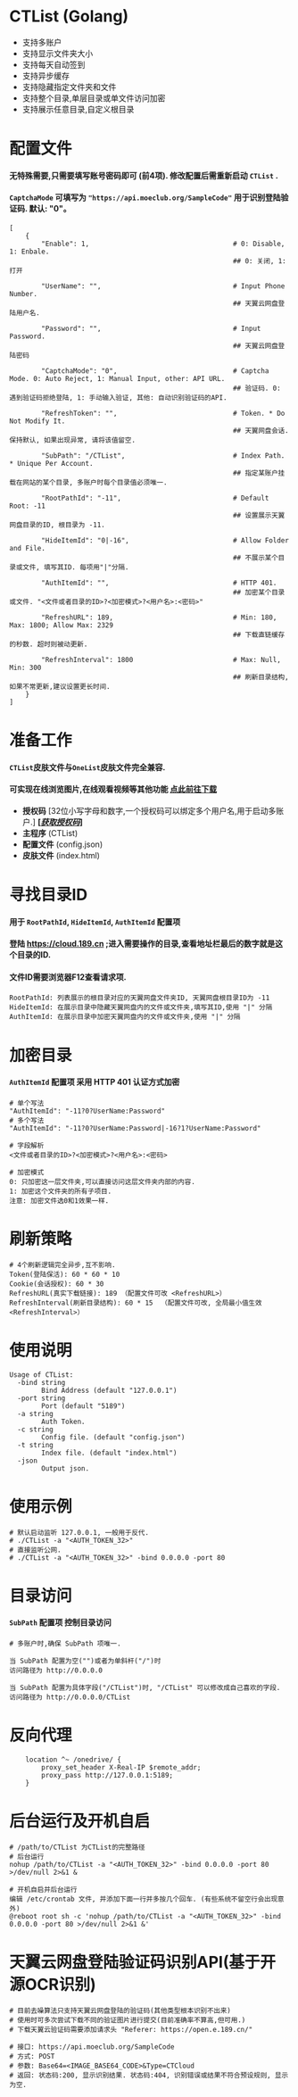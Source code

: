 # CTList (Golang)
- 支持多账户
- 支持显示文件夹大小
- 支持每天自动签到
- 支持异步缓存
- 支持隐藏指定文件夹和文件
- 支持整个目录,单层目录或单文件访问加密
- 支持展示任意目录,自定义根目录

# 配置文件
#### 无特殊需要,只需要填写账号密码即可 (前4项). 修改配置后需重新启动 `CTList` .
#### `CaptchaMode` 可填写为 `"https://api.moeclub.org/SampleCode"` 用于识别登陆验证码. 默认: "0"。
```
[
    {
        "Enable": 1,                                    # 0: Disable, 1: Enbale.
                                                        ## 0: 关闭, 1: 打开
                                                        
        "UserName": "",                                 # Input Phone Number.
                                                        ## 天翼云网盘登陆用户名.
                                                        
        "Password": "",                                 # Input Password.
                                                        ## 天翼云网盘登陆密码
                                                        
        "CaptchaMode": "0",                             # Captcha Mode. 0: Auto Reject, 1: Manual Input, other: API URL. 
                                                        ## 验证码. 0: 遇到验证码拒绝登陆, 1: 手动输入验证, 其他: 自动识别验证码的API.
                                                        
        "RefreshToken": "",                             # Token. * Do Not Modify It.
                                                        ## 天翼网盘会话. 保持默认, 如果出现异常, 请将该值留空.
                                                        
        "SubPath": "/CTList",                           # Index Path. * Unique Per Account.
                                                        ## 指定某账户挂载在网站的某个目录, 多账户时每个目录值必须唯一.
                                                        
        "RootPathId": "-11",                            # Default Root: -11
                                                        ## 设置展示天翼网盘目录的ID, 根目录为 -11.
                                                        
        "HideItemId": "0|-16",                          # Allow Folder and File.
                                                        ## 不展示某个目录或文件, 填写其ID. 每项用"|"分隔.
                                                        
        "AuthItemId": "",                               # HTTP 401.
                                                        ## 加密某个目录或文件. "<文件或者目录的ID>?<加密模式>?<用户名>:<密码>"
                                                        
        "RefreshURL": 189,                              # Min: 180, Max: 1800; Allow Max: 2329
                                                        ## 下载直链缓存的秒数. 超时则被动更新.
                                                        
        "RefreshInterval": 1800                         # Max: Null, Min: 300
                                                        ## 刷新目录结构,如果不常更新,建议设置更长时间.
    }
]
```

# 准备工作
#### `CTList`皮肤文件与`OneList`皮肤文件完全兼容.
#### 可实现在线浏览图片,在线观看视频等其他功能 [点此前往下载](https://github.com/MoeClub/OneList/tree/master/Rewrite/@Theme/HaorWu)
- **授权码** [32位小写字母和数字,一个授权码可以绑定多个用户名,用于启动多账户.] **[*[获取授权码](https://api.moeclub.org/CTListRegister/)*]**
- **主程序** (CTList)
- **配置文件** (config.json)
- **皮肤文件** (index.html)

# 寻找目录ID
#### 用于 `RootPathId`, `HideItemId`, `AuthItemId` 配置项
#### 登陆 https://cloud.189.cn ;进入需要操作的目录,查看地址栏最后的数字就是这个目录的ID.
#### 文件ID需要浏览器F12查看请求项.
```
RootPathId: 列表展示的根目录对应的天翼网盘文件夹ID, 天翼网盘根目录ID为 -11 
HideItemId: 在展示目录中隐藏天翼网盘内的文件或文件夹,填写其ID,使用 "|" 分隔
AuthItemId: 在展示目录中加密天翼网盘内的文件或文件夹,使用 "|" 分隔
```

# 加密目录
#### `AuthItemId` 配置项 采用 HTTP 401 认证方式加密
```
# 单个写法
"AuthItemId": "-11?0?UserName:Password"
# 多个写法
"AuthItemId": "-11?0?UserName:Password|-16?1?UserName:Password"

# 字段解析
<文件或者目录的ID>?<加密模式>?<用户名>:<密码>

# 加密模式
0: 只加密这一层文件夹,可以直接访问这层文件夹内部的内容.
1: 加密这个文件夹的所有子项目.
注意: 加密文件选0和1效果一样.
```

# 刷新策略
```
# 4个刷新逻辑完全异步,互不影响.
Token(登陆保活): 60 * 60 * 10
Cookie(会话授权): 60 * 30
RefreshURL(真实下载链接): 189 （配置文件可改 <RefreshURL>）
RefreshInterval(刷新目录结构): 60 * 15  （配置文件可改, 全局最小值生效 <RefreshInterval>）
```

# 使用说明
```
Usage of CTList:
  -bind string
        Bind Address (default "127.0.0.1")
  -port string
        Port (default "5189")
  -a string
        Auth Token.
  -c string
        Config file. (default "config.json")
  -t string
        Index file. (default "index.html")
  -json
        Output json.
```

# 使用示例
```
# 默认启动监听 127.0.0.1, 一般用于反代.
# ./CTList -a "<AUTH_TOKEN_32>"
# 直接监听公网.
# ./CTList -a "<AUTH_TOKEN_32>" -bind 0.0.0.0 -port 80
```

# 目录访问
#### `SubPath` 配置项 控制目录访问 
```
# 多账户时,确保 SubPath 项唯一.

当 SubPath 配置为空("")或者为单斜杆("/")时
访问路径为 http://0.0.0.0

当 SubPath 配置为具体字段("/CTList")时, "/CTList" 可以修改成自己喜欢的字段.
访问路径为 http://0.0.0.0/CTList

```

# 反向代理
```
    location ^~ /onedrive/ {
        proxy_set_header X-Real-IP $remote_addr;
        proxy_pass http://127.0.0.1:5189;
    }
```

# 后台运行及开机自启
```
# /path/to/CTList 为CTList的完整路径
# 后台运行
nohup /path/to/CTList -a "<AUTH_TOKEN_32>" -bind 0.0.0.0 -port 80 >/dev/null 2>&1 &

# 开机自启并后台运行
编辑 /etc/crontab 文件, 并添加下面一行并多按几个回车. (有些系统不留空行会出现意外)
@reboot root sh -c 'nohup /path/to/CTList -a "<AUTH_TOKEN_32>" -bind 0.0.0.0 -port 80 >/dev/null 2>&1 &'

```

# 天翼云网盘登陆验证码识别API(基于开源OCR识别)
```
# 目前去噪算法只支持天翼云网盘登陆的验证码(其他类型根本识别不出来)
# 使用时可多次尝试下载不同的验证图片进行提交(目前准确率不算高,但可用.)
# 下载天翼云验证码需要添加请求头 "Referer: https://open.e.189.cn/"

# 接口: https://api.moeclub.org/SampleCode
# 方式: POST
# 参数: Base64=<IMAGE_BASE64_CODE>&Type=CTCloud
# 返回: 状态码:200, 显示识别结果. 状态码:404, 识别错误或结果不符合预设规则, 显示为空.
```
